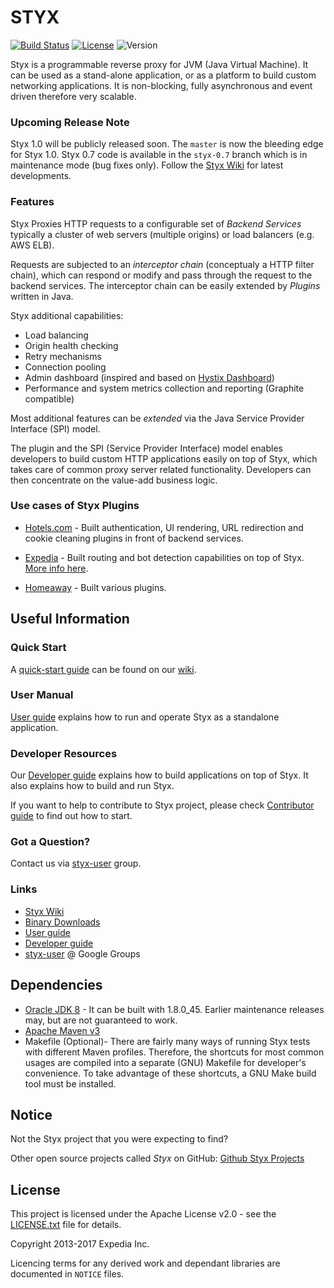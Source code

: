 
# STYX

[![Build Status](https://travis-ci.org/HotelsDotCom/styx.svg?branch=master)](https://travis-ci.org/HotelsDotCom/styx)
[![License](https://img.shields.io/badge/License-Apache%202.0-blue.svg)](https://opensource.org/licenses/Apache-2.0)
![Version](https://img.shields.io/maven-central/v/com.hotels.styx/styx-server.svg)

Styx is a programmable reverse proxy for JVM (Java Virtual Machine). It can be used
as a stand-alone application, or as a platform to build custom networking applications. 
It is non-blocking, fully asynchronous and event driven therefore very scalable.

### Upcoming Release Note

Styx 1.0 will be publicly released soon. The `master` is now the bleeding edge for Styx 1.0.
Styx 0.7 code is available in the `styx-0.7` branch which is in maintenance mode (bug fixes only).
Follow the [Styx Wiki](https://github.com/HotelsDotCom/styx/wiki) for latest developments.

### Features

Styx Proxies HTTP requests to a configurable set of *Backend Services* typically a cluster 
of web servers (multiple origins) or load balancers (e.g. AWS ELB).

Requests are subjected to an *interceptor chain* (conceptualy a HTTP filter chain), which can 
respond or modify and pass through the request to the backend services. The interceptor
chain can be easily extended by *Plugins* written in Java.

Styx additional capabilities:
- Load balancing
- Origin health checking
- Retry mechanisms
- Connection pooling
- Admin dashboard (inspired and based on [Hystix Dashboard](https://github.com/Netflix/Hystrix/wiki/Dashboard))
- Performance and system metrics collection and reporting (Graphite compatible)

Most additional features can be *extended* via the Java Service Provider Interface (SPI) model.

The plugin and the SPI (Service Provider Interface) model enables developers
to build custom HTTP applications easily on top of Styx, which takes care
of common proxy server related functionality. Developers can then concentrate on
the value-add business logic.

### Use cases of Styx Plugins

* [Hotels.com](http://www.hotels.com) - Built authentication, UI rendering,
URL redirection and cookie cleaning plugins in front of backend services.

* [Expedia](http://www.expedia.com) - Built routing and bot detection capabilities on top of Styx. [More
info here](https://conferences.oreilly.com/software-architecture/sa-eu/public/schedule/detail/61826).

* [Homeaway](http://www.homeaway.com) - Built various plugins.


## Useful Information

### Quick Start

A [quick-start guide](https://github.com/HotelsDotCom/styx/wiki/Quick-Start-Guide) can be found on our [wiki](https://github.com/HotelsDotCom/styx/wiki). 

### User Manual

[User guide](./docs/user-guide.md) explains how to run and operate Styx as a standalone application.

### Developer Resources

Our [Developer guide](./docs/developer-guide.md) explains how to build applications on top of Styx.
It also explains how to build and run Styx.

If you want to help to contribute to Styx project, please check [Contributor guide](./CONTRIBUTING.md) to find out how to start.

### Got a Question?

Contact us via [styx-user](https://groups.google.com/forum/#!forum/styx-user) group.

### Links

* [Styx Wiki](https://github.com/HotelsDotCom/styx/wiki)
* [Binary Downloads](https://github.com/HotelsDotCom/styx/releases)
* [User guide](./docs/user-guide.md)
* [Developer guide](./docs/developer-guide.md)
* [styx-user](https://groups.google.com/forum/#!forum/styx-user) @ Google Groups


## Dependencies

* [Oracle JDK 8](http://www.oracle.com/technetwork/java/javase/downloads/index.html) - It can be built with 1.8.0_45. 
  Earlier maintenance releases may, but are not guaranteed to work.
* [Apache Maven v3](http://maven.apache.org)
* Makefile (Optional)- There are fairly many ways of running Styx tests with different Maven profiles. Therefore, the 
  shortcuts for most common usages are compiled into a separate (GNU) Makefile for developer's convenience. To 
  take advantage of these shortcuts, a GNU Make build tool must be installed.

## Notice
Not the Styx project that you were expecting to find?

Other open source projects called *Styx* on GitHub:
[Github Styx Projects](https://github.com/search?utf8=%E2%9C%93&q=styx&type=)

## License

This project is licensed under the Apache License v2.0 - see the [LICENSE.txt](LICENSE.txt) file for details.

Copyright 2013-2017 Expedia Inc.

Licencing terms for any derived work and dependant libraries are documented in `NOTICE` files.

